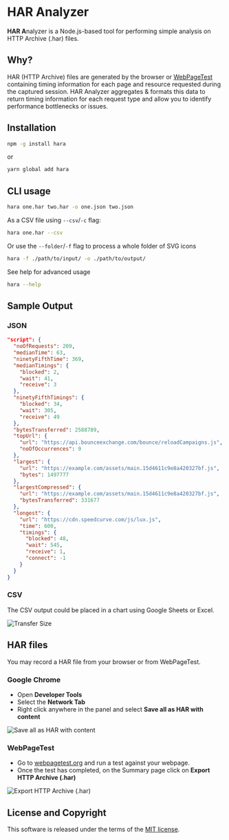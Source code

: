 # HAR Analyzer

**HAR A**nalyzer is a Node.js-based tool for performing simple analysis on HTTP Archive (.har) files.

## Why?

HAR (HTTP Archive) files are generated by the browser or [WebPageTest](https://webpagetest.org) containing timing information for each page and resource requested during the captured session. HAR Analyzer aggregates & formats this data to return timing information for each request type and allow you to identify performance bottlenecks or issues.

## Installation

```sh
npm -g install hara
```

or

```sh
yarn global add hara
```

## CLI usage

```sh
hara one.har two.har -o one.json two.json
```

As a CSV file using `--csv`/`-c` flag:

```sh
hara one.har --csv
```

Or use the `--folder`/`-f` flag to process a whole folder of SVG icons

```sh
hara -f ./path/to/input/ -o ./path/to/output/
```

See help for advanced usage

```sh
hara --help
```

## Sample Output

### JSON

```json
"script": {
  "noOfRequests": 209,
  "medianTime": 63,
  "ninetyFifthTime": 369,
  "medianTimings": {
    "blocked": 2,
    "wait": 41,
    "receive": 3
  },
  "ninetyFifthTimings": {
    "blocked": 34,
    "wait": 305,
    "receive": 49
  },
  "bytesTransferred": 2588789,
  "topUrl": {
    "url": "https://api.bounceexchange.com/bounce/reloadCampaigns.js",
    "noOfOccurrences": 9
  },
  "largest": {
    "url": "https://example.com/assets/main.15d4611c9e8a420327bf.js",
    "bytes": 1497777
  },
  "largestCompressed": {
    "url": "https://example.com/assets/main.15d4611c9e8a420327bf.js",
    "bytesTransferred": 331677
  },
  "longest": {
    "url": "https://cdn.speedcurve.com/js/lux.js",
    "time": 600,
    "timings": {
      "blocked": 48,
      "wait": 545,
      "receive": 1,
      "connect": -1
    }
  }
}
```

### CSV

The CSV output could be placed in a chart using Google Sheets or Excel.

![Transfer Size](https://user-images.githubusercontent.com/8075326/122784992-40054c00-d2b3-11eb-8df8-97d4c6a15313.png)


## HAR files

You may record a HAR file from your browser or from WebPageTest.

### Google Chrome

- Open **Developer Tools**
- Select the **Network Tab**
- Right click anywhere in the panel and select **Save all as HAR with content**

![Save all as HAR with content](https://user-images.githubusercontent.com/8075326/123086267-7cf05080-d423-11eb-9bb9-24bc213d8d25.gif)

### WebPageTest

- Go to [webpagetest.org](https://webpagetest.org) and run a test against your webpage.
- Once the test has completed, on the Summary page click on **Export HTTP Archive (.har)**

![Export HTTP Archive (.har)](https://user-images.githubusercontent.com/8075326/123086190-6944ea00-d423-11eb-99e2-54a73b12a25f.jpg)


## License and Copyright

This software is released under the terms of the [MIT license](https://github.com/kevinfarrugia/hara/blob/main/LICENSE).
